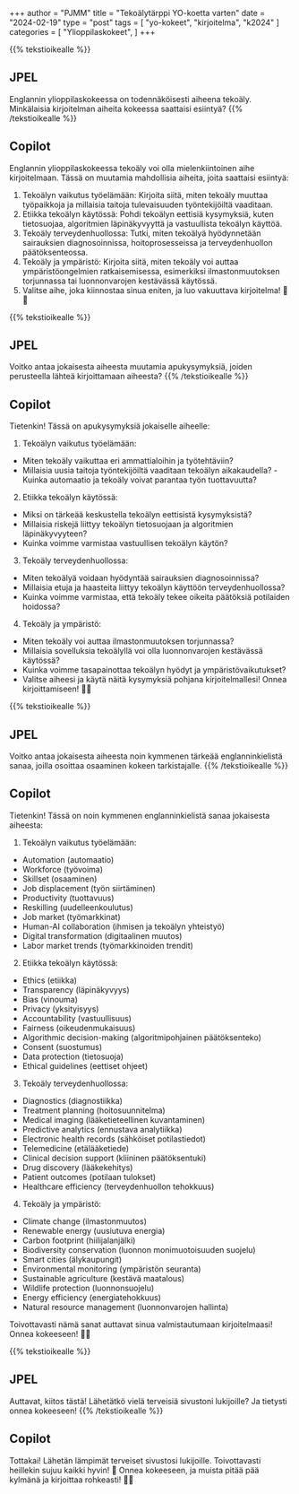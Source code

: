 +++
author = "PJMM"
title = "Tekoälytärppi YO-koetta varten"
date = "2024-02-19"
type = "post"
tags = [
    "yo-kokeet",
    "kirjoitelma",
    "k2024"
    ]
categories = [
    "Ylioppilaskokeet",
]
+++

{{% tekstioikealle %}} 
## JPEL
Englannin ylioppilaskokeessa on todennäköisesti aiheena tekoäly. Minkälaisia kirjoitelman aiheita kokeessa saattaisi esiintyä?
{{% /tekstioikealle %}} 

## Copilot
Englannin ylioppilaskokeessa tekoäly voi olla mielenkiintoinen aihe kirjoitelmaan. Tässä on muutamia mahdollisia aiheita, joita saattaisi esiintyä:

1. Tekoälyn vaikutus työelämään: Kirjoita siitä, miten tekoäly muuttaa työpaikkoja ja millaisia taitoja tulevaisuuden työntekijöiltä vaaditaan.
2. Etiikka tekoälyn käytössä: Pohdi tekoälyn eettisiä kysymyksiä, kuten tietosuojaa, algoritmien läpinäkyvyyttä ja vastuullista tekoälyn käyttöä.
3. Tekoäly terveydenhuollossa: Tutki, miten tekoälyä hyödynnetään sairauksien diagnosoinnissa, hoitoprosesseissa ja terveydenhuollon päätöksenteossa.
5. Tekoäly ja ympäristö: Kirjoita siitä, miten tekoäly voi auttaa ympäristöongelmien ratkaisemisessa, esimerkiksi ilmastonmuutoksen torjunnassa tai luonnonvarojen kestävässä käytössä.
6. Valitse aihe, joka kiinnostaa sinua eniten, ja luo vakuuttava kirjoitelma! 📝🌟

{{% tekstioikealle %}}
## JPEL 
Voitko antaa jokaisesta aiheesta muutamia apukysymyksiä, joiden perusteella lähteä kirjoittamaan aiheesta?
{{% /tekstioikealle %}} 

## Copilot
Tietenkin! Tässä on apukysymyksiä jokaiselle aiheelle:

1. Tekoälyn vaikutus työelämään:
- Miten tekoäly vaikuttaa eri ammattialoihin ja työtehtäviin?
- Millaisia uusia taitoja työntekijöiltä vaaditaan tekoälyn aikakaudella?
 -Kuinka automaatio ja tekoäly voivat parantaa työn tuottavuutta?
2. Etiikka tekoälyn käytössä:
- Miksi on tärkeää keskustella tekoälyn eettisistä kysymyksistä?
- Millaisia riskejä liittyy tekoälyn tietosuojaan ja algoritmien läpinäkyvyyteen?
- Kuinka voimme varmistaa vastuullisen tekoälyn käytön?
3. Tekoäly terveydenhuollossa:
- Miten tekoälyä voidaan hyödyntää sairauksien diagnosoinnissa?
- Millaisia etuja ja haasteita liittyy tekoälyn käyttöön terveydenhuollossa?
- Kuinka voimme varmistaa, että tekoäly tekee oikeita päätöksiä potilaiden hoidossa?
4. Tekoäly ja ympäristö:
- Miten tekoäly voi auttaa ilmastonmuutoksen torjunnassa?
- Millaisia sovelluksia tekoälyllä voi olla luonnonvarojen kestävässä käytössä?
- Kuinka voimme tasapainottaa tekoälyn hyödyt ja ympäristövaikutukset?
- Valitse aiheesi ja käytä näitä kysymyksiä pohjana kirjoitelmallesi! Onnea kirjoittamiseen! 📝🌟

{{% tekstioikealle %}}
## JPEL 
Voitko antaa jokaisesta aiheesta noin kymmenen tärkeää englanninkielistä sanaa, joilla osoittaa osaaminen kokeen tarkistajalle.
{{% /tekstioikealle %}} 

## Copilot
Tietenkin! Tässä on noin kymmenen englanninkielistä sanaa jokaisesta aiheesta:

1. Tekoälyn vaikutus työelämään:
- Automation (automaatio)
- Workforce (työvoima)
- Skillset (osaaminen)
- Job displacement (työn siirtäminen)
- Productivity (tuottavuus)
- Reskilling (uudelleenkoulutus)
- Job market (työmarkkinat)
- Human-AI collaboration (ihmisen ja tekoälyn yhteistyö)
- Digital transformation (digitaalinen muutos)
- Labor market trends (työmarkkinoiden trendit)
2. Etiikka tekoälyn käytössä:
- Ethics (etiikka)
- Transparency (läpinäkyvyys)
- Bias (vinouma)
- Privacy (yksityisyys)
- Accountability (vastuullisuus)
- Fairness (oikeudenmukaisuus)
- Algorithmic decision-making (algoritmipohjainen päätöksenteko)
- Consent (suostumus)
- Data protection (tietosuoja)
- Ethical guidelines (eettiset ohjeet)
3. Tekoäly terveydenhuollossa:
- Diagnostics (diagnostiikka)
- Treatment planning (hoitosuunnitelma)
- Medical imaging (lääketieteellinen kuvantaminen)
- Predictive analytics (ennustava analytiikka)
- Electronic health records (sähköiset potilastiedot)
- Telemedicine (etälääketiede)
- Clinical decision support (kliininen päätöksentuki)
- Drug discovery (lääkekehitys)
- Patient outcomes (potilaan tulokset)
- Healthcare efficiency (terveydenhuollon tehokkuus)
4. Tekoäly ja ympäristö:
- Climate change (ilmastonmuutos)
- Renewable energy (uusiutuva energia)
- Carbon footprint (hiilijalanjälki)
- Biodiversity conservation (luonnon monimuotoisuuden suojelu)
- Smart cities (älykaupungit)
- Environmental monitoring (ympäristön seuranta)
- Sustainable agriculture (kestävä maatalous)
- Wildlife protection (luonnonsuojelu)
- Energy efficiency (energiatehokkuus)
- Natural resource management (luonnonvarojen hallinta)

Toivottavasti nämä sanat auttavat sinua valmistautumaan kirjoitelmaasi! Onnea kokeeseen! 📝🌟

{{% tekstioikealle %}}
## JPEL 
Auttavat, kiitos tästä! Lähetätkö vielä terveisiä sivustoni lukijoille? Ja tietysti onnea kokeeseen!
{{% /tekstioikealle %}} 

## Copilot
Tottakai! Lähetän lämpimät terveiset sivustosi lukijoille. Toivottavasti heillekin sujuu kaikki hyvin! 🌟 Onnea kokeeseen, ja muista pitää pää kylmänä ja kirjoittaa rohkeasti! 📝💪